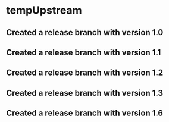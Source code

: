 # tempUpstream

## Created a release branch with version 1.0


## Created a release branch with version 1.1

## Created a release branch with version 1.2


## Created a release branch with version 1.3


## Created a release branch with version 1.6
